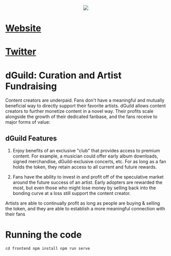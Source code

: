 <p align="center">
  <img src="https://github.com/RUDE-labs/dGuild/blob/dev/images/dguild-logo.png" />
</p>

# [Website](https://dguild.co)
# [Twitter](https://twitter.com/dGuildINC)

# dGuild: Curation and Artist Fundraising

Content creators are underpaid. Fans don't have a meaningful and mutually beneficial way to directly support their favorite artists. dGuild allows content creators to further monetize content in a novel way. Their profits scale alongside the growth of their dedicated fanbase, and the fans receive to major forms of value:

## dGuild Features
1. Enjoy benefits of an exclusive "club" that provides access to premium content. For example, a musician could offer early album downloads, signed merchandise, dGuild-exclusive concerts, etc. For as long as a fan holds the token, they retain access to all current and future rewards.

2. Fans have the ability to invest in and profit off of the speculative market around the future success of an artist. Early adopters are rewarded the most, but even those who might lose money by selling back into the bonding curve at a loss still support the content creator.

Artists are able to continually profit as long as people are buying & selling the token, and they are able to establish a more meaningful connection with their fans


# Running the code
`
cd frontend
npm install
npm run serve
`
